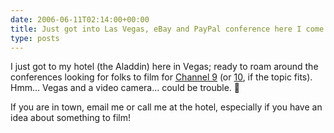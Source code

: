 ```yaml
---
date: 2006-06-11T02:14:00+00:00
title: Just got into Las Vegas, eBay and PayPal conference here I come...
type: posts
---
```

I just got to my hotel (the Aladdin) here in Vegas; ready to roam around the conferences looking for folks to film for [Channel 9](https://channel9.msdn.com) (or [10](https://on10.net), if the topic fits). Hmm... Vegas and a video camera... could be trouble. 🙂

If you are in town, email me or call me at the hotel, especially if you have an idea about something to film!

